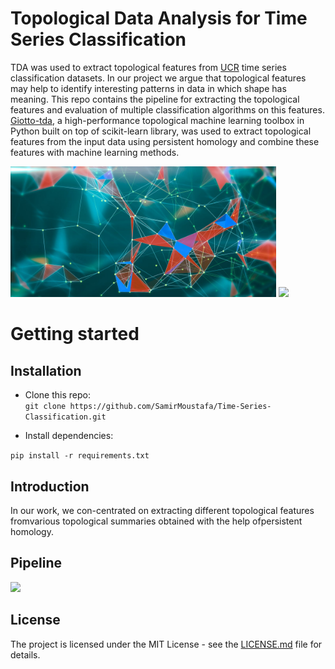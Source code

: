 # Topological Data Analysis for Time Series Classification
TDA was used to extract topological features from [UCR](http://www.timeseriesclassification.com) time series classification datasets. In our project we argue that topological features may help to identify interesting patterns in data in which shape has meaning. This repo contains the pipeline for extracting the topological features and evaluation of multiple classification algorithms on this features. [Giotto-tda](https://github.com/giotto-ai/giotto-tda), a high-performance topological machine learning toolbox in Python built on top of scikit-learn library, was used to extract topological features from the input data using persistent homology and combine these features with machine learning methods.

<img src="images/TDA.jpg" width="425"/> 

<img src = "images/Homology.gif" width = "425"/>	

# Getting started	
## Installation	
* Clone this repo: 	
```	git clone https://github.com/SamirMoustafa/Time-Series-Classification.git	```	

* Install dependencies:	

```	pip install -r requirements.txt	```	

## Introduction
 In our work, we con-centrated on extracting different topological features fromvarious topological summaries obtained with the help ofpersistent homology. 
 
## Pipeline
<img src="images/pipeline.png" width="425"/> 

	


## License	
The project is licensed under the MIT License - see the [LICENSE.md](LICENSE.md) file for details.	
